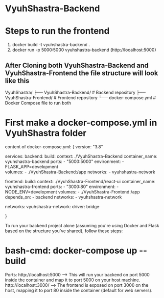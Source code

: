 # VyuhShastra-Backend

# Steps to run the frontend 
1) docker build -t vyuhshastra-backend .
2) docker run -p 5000:5000 vyuhshastra-backend (http://localhost:5000)




## After Cloning both VyuhShastra-Backend and VyuhShastra-Frontend the file structure will look like this

VyuhShastra/
├── VyuhShastra-Backend/    # Backend repository
├── VyuhShastra-Frontend/   # Frontend repository
└── docker-compose.yml      # Docker Compose file to run both


# First make a docker-compose.yml in VyuhShastra folder
content of docker-compose.yml:
{
version: "3.8"

services:
  backend:
    build:
      context: ./VyuhShastra-Backend
    container_name: vyuhshastra-backend
    ports:
      - "5000:5000"
    environment:
      - FLASK_APP=development  
    volumes:
      - ./VyuhShastra-Backend:/app
    networks:
      - vyuhshastra-network

  frontend:
    build:
      context: ./VyuhShastra-Frontend/react-ui
    container_name: vyuhshastra-frontend
    ports:
      - "3000:80"
    environment:
      - NODE_ENV=development
    volumes:
      - ./VyuhShastra-Frontend:/app
    depends_on:
      - backend
    networks:
      - vyuhshastra-network

networks:
  vyuhshastra-network:
    driver: bridge

}



To run your backend project alone (assuming you're using Docker and Flask based on the structure you've shared), follow these steps:
# bash-cmd: docker-compose up --build

Ports:
http://localhost:5000 --> This will run your backend on port 5000 inside the container and map it to port 5000 on your host machine.
http://localhost:3000/ --> The frontend is exposed on port 3000 on the host, mapping it to port 80 inside the container (default for web servers).


